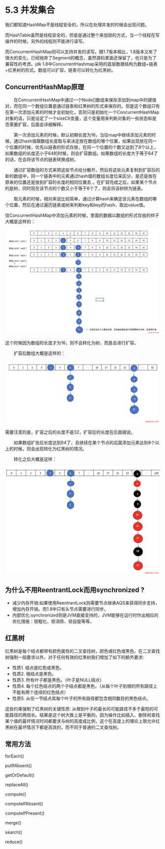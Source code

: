 # 5.3 并发集合

我们都知道HashMap不是线程安全的，所以在处理并发的时候会出现问题。

而HashTable虽然是线程安全的，但是是通过整个来加锁的方式，当一个线程在写操作的时候，另外的线程则不能进行读写。

而ConcurrentHashMap则可以支持并发的读写。跟1.7版本相比，1.8版本又有了很大的变化，已经抛弃了Segment的概念，虽然源码里面还保留了，也只是为了兼容性的考虑。jdk 1.8中ConcurrentHashmap采用的底层数据结构为数组+链表+红黑树的形式。数组可以扩容，链表可以转化为红黑树。

## ConcurrentHashMap原理

　　在ConcurrentHashMap中通过一个Node[]数组来保存添加到map中的键值对，而在同一个数组位置是通过链表和红黑树的形式来保存的。但是这个数组只有在第一次添加元素的时候才会初始化，否则只是初始化一个ConcurrentHashMap对象的话，只是设定了一个sizeCtl变量，这个变量用来判断对象的一些状态和是否需要扩容，后面会详细解释。

　　第一次添加元素的时候，默认初期长度为16，当往map中继续添加元素的时候，通过hash值跟数组长度取与来决定放在数组的哪个位置，如果出现放在同一个位置的时候，优先以链表的形式存放，在同一个位置的个数又达到了8个以上，如果数组的长度还小于64的时候，则会扩容数组。如果数组的长度大于等于64了的话，在会将该节点的链表转换成树。

　　通过扩容数组的方式来把这些节点给分散开。然后将这些元素复制到扩容后的新的数组中，同一个链表中的元素通过hash值的数组长度位来区分，是还是放在原来的位置还是放到扩容的长度的相同位置去 。在扩容完成之后，如果某个节点的是树，同时现在该节点的个数又小于等于6个了，则会将该树转为链表。

　　取元素的时候，相对来说比较简单，通过计算hash来确定该元素在数组的哪个位置，然后在通过遍历链表或树来判断key和key的hash，取出value值。

往ConcurrentHashMap中添加元素的时候，里面的数据以数组的形式存放的样子大概是这样的：

![](../static/itqiankun.com_16080833371141.png)

这个时候因为数组的长度才为16，则不会转化为树，而是会进行扩容。

　　扩容后数组大概是这样的：

![](../static/itqiankun.com_16080833381752.png)

需要注意的是，扩容之后的长度不是32，扩容后的长度在后面细说。

　　如果数组扩张后长度达到64了，且继续在某个节点的后面添加元素达到8个以上的时候，则会出现转化为红黑树的情况。

　　转化之后大概是这样：

![](../static/itqiankun.com_16080833386353.png)

## 为什么不用ReentrantLock而用synchronized ?

- 减少内存开销:如果使用ReentrantLock则需要节点继承AQS来获得同步支持，增加内存开销，而1.8中只有头节点需要进行同步。
- 内部优化:synchronized则是JVM直接支持的，JVM能够在运行时作出相应的优化措施：锁粗化、锁消除、锁自旋等等。

## 红黑树

红黑树是每个结点都带有颜色属性的二叉查找树，颜色或红色或黑色。在二叉查找树强制一般要求以外，对于任何有效的红黑树我们增加了如下的额外要求:

- 性质1. 结点是红色或黑色。  
- 性质2. 根结点是黑色。 
- 性质3. 所有叶子都是黑色。（叶子是NULL结点） 
- 性质4. 每个红色结点的两个子结点都是黑色。（从每个叶子到根的所有路径上不能有两个连续的红色结点）
- 性质5. 从任一节结点其每个叶子的所有路径都包含相同数目的黑色结点。 

这些约束强制了红黑树的关键性质: 从根到叶子的最长的可能路径不多于最短的可能路径的两倍长。结果是这个树大致上是平衡的。因为操作比如插入、删除和查找某个值的最坏情况时间都要求与树的高度成比例，这个在高度上的理论上限允许红黑树在最坏情况下都是高效的，而不同于普通的二叉查找树。

## 常用方法

forEach()

putIfAbsent()

getOrDefault()

replaceAll()

compute()

computeIfAbsent() 

computeIfPresent()

merge() 

search()

reduce()